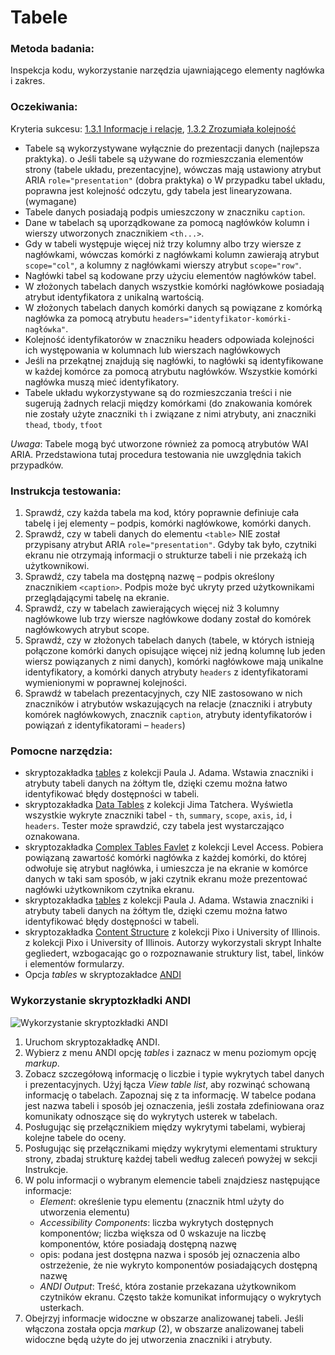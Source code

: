 # Tabele

### Metoda badania: 
Inspekcja kodu, wykorzystanie narzędzia ujawniającego elementy nagłówka i zakres.

### Oczekiwania:
Kryteria sukcesu: [1.3.1 Informacje i relacje](https://wcag.lepszyweb.pl/#info-and-relationships), [1.3.2 Zrozumiała kolejność](https://wcag.lepszyweb.pl/#meaningful-sequence)
-	Tabele są wykorzystywane wyłącznie do prezentacji danych (najlepsza praktyka).
o	Jeśli tabele są używane do rozmieszczania elementów strony (tabele układu, prezentacyjne), wówczas mają ustawiony atrybut ARIA `role="presentation"` (dobra praktyka)
o	W przypadku tabel układu, poprawna jest kolejność odczytu, gdy tabela jest linearyzowana. (wymagane)
-	Tabele danych posiadają podpis umieszczony w znaczniku `caption`.
-	Dane w tabelach są uporządkowane za pomocą nagłówków kolumn i wierszy utworzonych znacznikiem `<th...>`. 
-	Gdy w tabeli występuje więcej niż trzy kolumny albo trzy wiersze z nagłówkami, wówczas komórki z nagłówkami kolumn zawierają atrybut `scope="col"`, a kolumny z nagłówkami wierszy atrybut `scope="row"`.
-	Nagłówki tabel są kodowane przy użyciu elementów nagłówków tabel.
-	W złożonych tabelach danych wszystkie komórki nagłówkowe posiadają atrybut identyfikatora z unikalną wartością. 
-	W złożonych tabelach danych komórki danych są powiązane z komórką nagłówka za pomocą atrybutu `headers="identyfikator-komórki-nagłówka"`. 
-	Kolejność identyfikatorów w znaczniku headers odpowiada kolejności ich występowania w kolumnach lub wierszach nagłówkowych
-	Jeśli na przekątnej znajdują się nagłówki, to nagłówki są identyfikowane w każdej komórce za pomocą atrybutu nagłówków. Wszystkie komórki nagłówka muszą mieć identyfikatory.
-	Tabele układu wykorzystywane są do rozmieszczania treści i nie sugerują żadnych relacji między komórkami (do znakowania komórek nie zostały użyte znaczniki `th` i związane z nimi atrybuty, ani znaczniki `thead`, `tbody`, `tfoot`  

*Uwaga*: Tabele mogą być utworzone również za pomocą atrybutów WAI ARIA. Przedstawiona tutaj  procedura testowania nie uwzględnia takich przypadków. 

### Instrukcja testowania:
1.	Sprawdź, czy każda tabela ma kod, który poprawnie definiuje cała tabelę i jej elementy – podpis, komórki nagłówkowe, komórki danych.  
2.	Sprawdź, czy w tabeli danych do elementu `<table>` NIE został przypisany atrybut ARIA `role="presentation"`. Gdyby tak było, czytniki ekranu nie otrzymają informacji o strukturze tabeli i nie przekażą ich użytkownikowi.
3.	Sprawdź, czy tabela ma dostępną nazwę – podpis określony znacznikiem `<caption>`. Podpis może być ukryty przed użytkownikami przeglądającymi tabelę na ekranie.
4.	Sprawdź, czy w tabelach zawierających więcej niż 3 kolumny nagłówkowe lub trzy wiersze nagłówkowe dodany został do komórek nagłówkowych atrybut scope.
5.	Sprawdź, czy w złożonych tabelach danych (tabele, w których istnieją połączone komórki danych opisujące więcej niż jedną kolumnę lub jeden wiersz powiązanych z nimi danych), komórki nagłówkowe mają unikalne identyfikatory, a komórki danych atrybuty `headers` z identyfikatorami wymienionymi w poprawnej kolejności.
6.	Sprawdź w tabelach prezentacyjnych, czy NIE zastosowano w nich znaczników i atrybutów wskazujących na relacje (znaczniki i atrybuty  komórek nagłówkowych, znacznik `caption`, atrybuty identyfikatorów i powiązań z identyfikatorami – `headers`)      

### Pomocne narzędzia:
-	skryptozakładka [tables](http://pauljadam.com/bookmarklets/index.html) z kolekcji Paula J. Adama. Wstawia znaczniki i atrybuty tabeli danych na żółtym tle, dzięki czemu można łatwo identyfikować błędy dostępności w tabeli.
-	skryptozakładka [Data Tables](https://jimthatcher.com/favelets/) z kolekcji Jima Tatchera. Wyświetla wszystkie wykryte znaczniki tabel - `th`, `summary`, `scope`, `axis`, `id`, i `headers`. Tester może sprawdzić, czy tabela jest wystarczająco oznakowana.
-	skryptozakładka [Complex Tables Favlet](https://labs.levelaccess.com/index.php/Category:Favlet) z kolekcji Level Access. Pobiera powiązaną zawartość komórki nagłówka z każdej komórki, do której odwołuje się atrybut nagłówka, i umieszcza je na ekranie w komórce danych w taki sam sposób, w jaki czytnik ekranu może prezentować nagłówki użytkownikom czytnika ekranu.
-	skryptozakładka [tables](http://pauljadam.com/bookmarklets/index.html) z kolekcji Paula J. Adama. Wstawia znaczniki i atrybuty tabeli danych na żółtym tle, dzięki czemu można łatwo identyfikować błędy dostępności w tabeli.
-	skryptozakładka [Content Structure](https://accessibility-bookmarklets.org/install.html) z kolekcji Pixo i University of Illinois. z kolekcji Pixo i University of Illinois. Autorzy wykorzystali skrypt Inhalte gegliedert, wzbogacając go o rozpoznawanie struktury list, tabel, linków i elementów formularzy.
-	Opcja *tables* w skryptozakładce [ANDI](https://www.ssa.gov/accessibility/andi/help/install.html) 

### Wykorzystanie skryptozkładki ANDI
![Wykorzystanie skryptozkładki ANDI](/img/andi-tabela.png) 
1.	Uruchom skryptozakładkę ANDI. 
2.	Wybierz z menu ANDI opcję *tables* i zaznacz w menu poziomym opcję *markup*. 
3.	Zobacz szczegółową informację o liczbie i typie wykrytych tabel danych i prezentacyjnych. Użyj łącza *View table list*, aby rozwinąć schowaną informację o tabelach. Zapoznaj się z ta informację. W tabelce podana jest nazwa tabeli i sposób jej oznaczenia, jeśli została zdefiniowana  oraz komunikaty odnoszące się do wykrytych usterek w tabelach.   
4.	Posługując się przełącznikiem między wykrytymi tabelami, wybieraj kolejne tabele do oceny.
5.	Posługując się przełącznikami między wykrytymi elementami struktury strony, zbadaj strukturę każdej tabeli według zaleceń powyżej w sekcji Instrukcje.   
6.	W polu informacji o wybranym elemencie tabeli znajdziesz następujące informacje:
    - *Element*: określenie typu elementu (znacznik html użyty do utworzenia elementu)
    - *Accessibility Components*: liczba wykrytych dostępnych komponentów; liczba większa od 0 wskazuje na liczbę komponentów, które posiadają dostępną nazwę
    - opis: podana jest dostępna nazwa i sposób jej oznaczenia albo ostrzeżenie, że nie wykryto komponentów posiadających dostępną nazwę
    - *ANDI Output*: Treść, która zostanie przekazana użytkownikom czytników ekranu. Często także komunikat informujący o wykrytych usterkach. 
7.	Obejrzyj informacje widoczne w obszarze analizowanej tabeli. Jeśli włączona została opcja *markup* (2), w obszarze analizowanej tabeli widoczne będą użyte do jej utworzenia znaczniki i atrybuty.           
